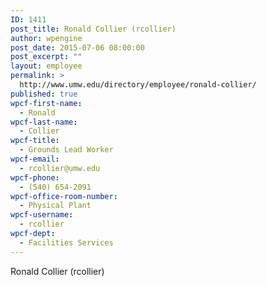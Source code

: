 ```yaml
---
ID: 1411
post_title: Ronald Collier (rcollier)
author: wpengine
post_date: 2015-07-06 08:00:00
post_excerpt: ""
layout: employee
permalink: >
  http://www.umw.edu/directory/employee/ronald-collier/
published: true
wpcf-first-name:
  - Ronald
wpcf-last-name:
  - Collier
wpcf-title:
  - Grounds Lead Worker
wpcf-email:
  - rcollier@umw.edu
wpcf-phone:
  - (540) 654-2091
wpcf-office-room-number:
  - Physical Plant
wpcf-username:
  - rcollier
wpcf-dept:
  - Facilities Services
---
```

Ronald Collier (rcollier)